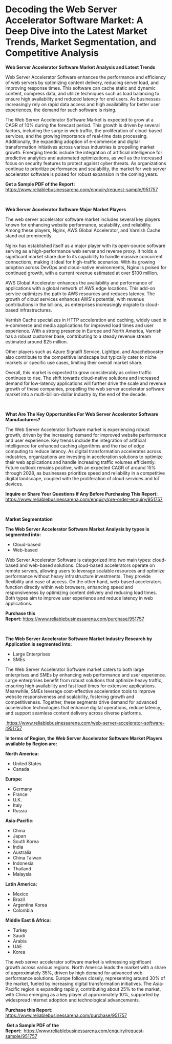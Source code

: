 <p><h1>Decoding the Web Server Accelerator Software Market: A Deep Dive into the Latest Market Trends, Market Segmentation, and Competitive Analysis</h1></p><p><strong>Web Server Accelerator Software Market Analysis and Latest Trends</strong></p>
<p><p>Web Server Accelerator Software enhances the performance and efficiency of web servers by optimizing content delivery, reducing server load, and improving response times. This software can cache static and dynamic content, compress data, and utilize techniques such as load balancing to ensure high availability and reduced latency for end users. As businesses increasingly rely on rapid data access and high availability for better user experiences, the demand for such software is rising.</p><p>The Web Server Accelerator Software Market is expected to grow at a CAGR of 10% during the forecast period. This growth is driven by several factors, including the surge in web traffic, the proliferation of cloud-based services, and the growing importance of real-time data processing. Additionally, the expanding adoption of e-commerce and digital transformation initiatives across various industries is propelling market growth. Emerging trends include the integration of artificial intelligence for predictive analytics and automated optimizations, as well as the increased focus on security features to protect against cyber threats. As organizations continue to prioritize performance and scalability, the market for web server accelerator software is poised for robust expansion in the coming years.</p></p>
<p><strong>Get a Sample PDF of the Report:&nbsp;</strong> <a href="https://www.reliablebusinessarena.com/enquiry/request-sample/951757?utm_campaign=3002&utm_medium=2&utm_source=Github&utm_content=ia&utm_term=17042025&utm_id=web-server-accelerator-software">https://www.reliablebusinessarena.com/enquiry/request-sample/951757</a></p>
<p>&nbsp;</p>
<p><strong>Web Server Accelerator Software Major Market Players</strong></p>
<p><p>The web server accelerator software market includes several key players known for enhancing website performance, scalability, and reliability. Among these players, Nginx, AWS Global Accelerator, and Varnish Cache stand out prominently.</p><p>Nginx has established itself as a major player with its open-source software serving as a high-performance web server and reverse proxy. It holds a significant market share due to its capability to handle massive concurrent connections, making it ideal for high-traffic scenarios. With its growing adoption across DevOps and cloud-native environments, Nginx is poised for continued growth, with a current revenue estimated at over $100 million.</p><p>AWS Global Accelerator enhances the availability and performance of applications with a global network of AWS edge locations. This add-on service optimizes the path to AWS resources and reduces latency. The growth of cloud services enhances AWS's potential, with revenue contributions in the billions, as enterprises increasingly migrate to cloud-based infrastructures.</p><p>Varnish Cache specializes in HTTP acceleration and caching, widely used in e-commerce and media applications for improved load times and user experience. With a strong presence in Europe and North America, Varnish has a robust customer base, contributing to a steady revenue stream estimated around $25 million.</p><p>Other players such as Azure SignalR Service, Lighttpd, and Apachebooster also contribute to the competitive landscape but typically cater to niche markets or specific use cases, limiting their overall market share. </p><p>Overall, this market is expected to grow considerably as online traffic continues to rise. The shift towards cloud-native solutions and increased demand for low-latency applications will further drive the scale and revenue growth of these companies, propelling the web server accelerator software market into a multi-billion-dollar industry by the end of the decade.</p></p>
<p>&nbsp;</p>
<p><strong>What Are The Key Opportunities For Web Server Accelerator Software Manufacturers?</strong></p>
<p><p>The Web Server Accelerator Software market is experiencing robust growth, driven by the increasing demand for improved website performance and user experience. Key trends include the integration of artificial intelligence for enhanced caching algorithms and the rise of edge computing to reduce latency. As digital transformation accelerates across industries, organizations are investing in acceleration solutions to optimize their web applications and handle increasing traffic volumes efficiently. Future outlook remains positive, with an expected CAGR of around 15% through 2028, as businesses prioritize speed and reliability in a competitive digital landscape, coupled with the proliferation of cloud services and IoT devices.</p></p>
<p><strong>Inquire or Share Your Questions If Any Before Purchasing This Report:</strong> <a href="https://www.reliablebusinessarena.com/enquiry/pre-order-enquiry/951757?utm_campaign=3002&utm_medium=2&utm_source=Github&utm_content=ia&utm_term=17042025&utm_id=web-server-accelerator-software">https://www.reliablebusinessarena.com/enquiry/pre-order-enquiry/951757</a></p>
<p>&nbsp;</p>
<p><strong>Market Segmentation</strong></p>
<p><strong>The Web Server Accelerator Software Market Analysis by types is segmented into:</strong></p>
<p><ul><li>Cloud-based</li><li>Web-based</li></ul></p>
<p><p>Web Server Accelerator Software is categorized into two main types: cloud-based and web-based solutions. Cloud-based accelerators operate on remote servers, allowing users to leverage scalable resources and optimize performance without heavy infrastructure investments. They provide flexibility and ease of access. On the other hand, web-based accelerators function directly within web browsers, enhancing speed and responsiveness by optimizing content delivery and reducing load times. Both types aim to improve user experience and reduce latency in web applications.</p></p>
<p><strong>Purchase this Report:&nbsp;</strong><a href="https://www.reliablebusinessarena.com/purchase/951757?utm_campaign=3002&utm_medium=2&utm_source=Github&utm_content=ia&utm_term=17042025&utm_id=web-server-accelerator-software">https://www.reliablebusinessarena.com/purchase/951757</a></p>
<p>&nbsp;</p>
<p><strong>The Web Server Accelerator Software Market Industry Research by Application is segmented into:</strong></p>
<p><ul><li>Large Enterprises</li><li>SMEs</li></ul></p>
<p><p>The Web Server Accelerator Software market caters to both large enterprises and SMEs by enhancing web performance and user experience. Large enterprises benefit from robust solutions that optimize heavy traffic, ensuring high availability and fast load times for extensive applications. Meanwhile, SMEs leverage cost-effective acceleration tools to improve website responsiveness and scalability, fostering growth and competitiveness. Together, these segments drive demand for advanced acceleration technologies that enhance digital operations, reduce latency, and support seamless content delivery across diverse platforms.</p></p>
<p><a href="https://www.reliablebusinessarena.com/web-server-accelerator-software-r951757?utm_campaign=3002&utm_medium=2&utm_source=Github&utm_content=ia&utm_term=17042025&utm_id=web-server-accelerator-software">&nbsp;https://www.reliablebusinessarena.com/web-server-accelerator-software-r951757</a></p>
<p><strong>In terms of Region, the Web Server Accelerator Software Market Players available by Region are:</strong></p>
<p>
    <p> <strong> North America: </strong>
        <ul>
            <li>United States</li>
            <li>Canada</li>
        </ul>
        </p> 
    <p> <strong> Europe: </strong>
        <ul>
            <li>Germany</li>
            <li>France</li>
            <li>U.K.</li>
            <li>Italy</li>
            <li>Russia</li>
        </ul>
        </p> 
    <p> <strong> Asia-Pacific: </strong>
        <ul>
            <li>China</li>
            <li>Japan</li>
            <li>South Korea</li>
            <li>India</li>
            <li>Australia</li>
            <li>China Taiwan</li>
            <li>Indonesia</li>
            <li>Thailand</li>
            <li>Malaysia</li>
        </ul>
        </p> 
    <p> <strong> Latin America: </strong>
        <ul>
            <li>Mexico</li>
            <li>Brazil</li>
            <li>Argentina Korea</li>
            <li>Colombia</li>
        </ul>
        </p> 
    <p> <strong> Middle East & Africa: </strong>
        <ul>
            <li>Turkey</li>
            <li>Saudi</li>
            <li>Arabia</li>
            <li>UAE</li>
            <li>Korea</li>
        </ul>
    </p>
    </p>
<p><p>The web server accelerator software market is witnessing significant growth across various regions. North America leads the market with a share of approximately 35%, driven by high demand for advanced web performance solutions. Europe follows closely, representing around 30% of the market, fueled by increasing digital transformation initiatives. The Asia-Pacific region is expanding rapidly, contributing about 25% to the market, with China emerging as a key player at approximately 10%, supported by widespread internet adoption and technological advancements.</p></p>
<p><strong>Purchase this Report: </strong><a href="https://www.reliablebusinessarena.com/purchase/951757?utm_campaign=3002&utm_medium=2&utm_source=Github&utm_content=ia&utm_term=17042025&utm_id=web-server-accelerator-software">https://www.reliablebusinessarena.com/purchase/951757</a></p>
<p>&nbsp;<strong>Get a Sample PDF of the Report:&nbsp;&nbsp;</strong><a href="https://www.reliablebusinessarena.com/enquiry/request-sample/951757?utm_campaign=3002&utm_medium=2&utm_source=Github&utm_content=ia&utm_term=17042025&utm_id=web-server-accelerator-software">https://www.reliablebusinessarena.com/enquiry/request-sample/951757</a></p>
<p><strong></strong></p>
<p><p></p><p></p><p></p></p>